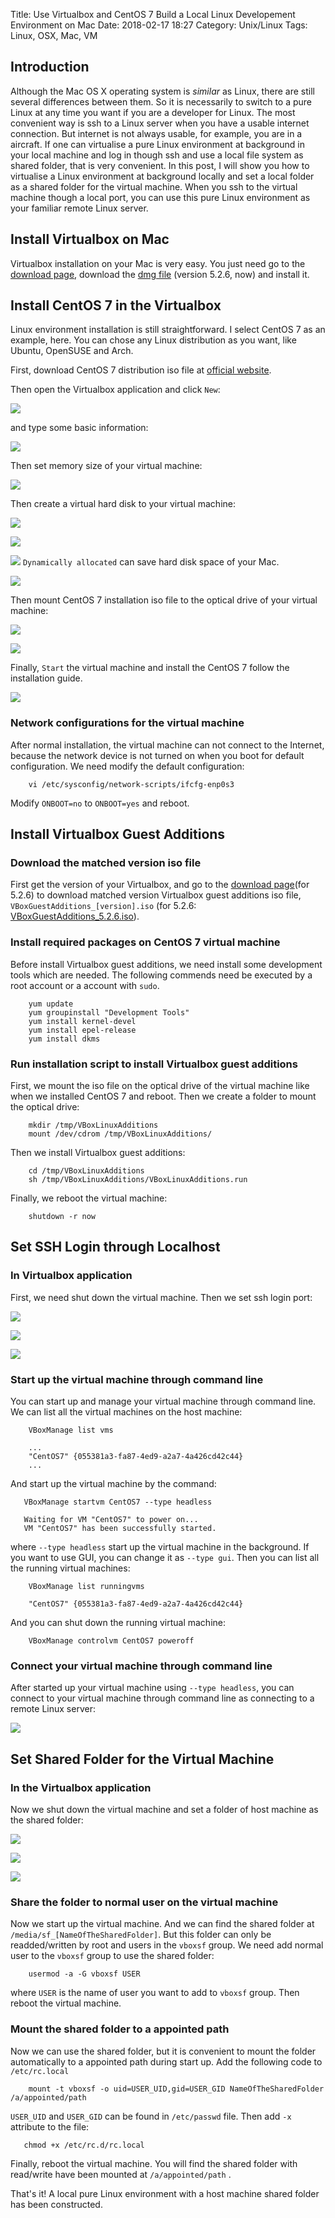 Title: Use Virtualbox and CentOS 7 Build a Local Linux Developement Environment on Mac
Date: 2018-02-17 18:27
Category: Unix/Linux
Tags: Linux, OSX, Mac, VM

## Introduction
Although the Mac OS X operating system is _similar_ as Linux, there are still several differences between them. So it is necessarily to switch to a pure Linux at any time you want if you are a developer for Linux. The most convenient way is ssh to a Linux server when you have a usable internet connection. But internet is not always usable, for example, you are in a aircraft. If one can virtualise a pure Linux environment at background in your local machine and log in though ssh and use a local file system as shared folder, that is very convenient. In this post, I will show you how to virtualise a Linux environment at background locally and set a local folder as a shared folder for the virtual machine. When you ssh to the virtual machine though a local port, you can use this pure Linux environment as your familiar remote Linux server.

## Install Virtualbox on Mac
Virtualbox installation on your Mac is very easy. You just need go to the [download page](http://download.virtualbox.org/virtualbox/5.2.6/), download the [dmg file](http://download.virtualbox.org/virtualbox/5.2.6/VirtualBox-5.2.6-120293-OSX.dmg) (version 5.2.6, now) and install it.

## Install CentOS 7 in the Virtualbox
Linux environment installation is still straightforward. I select CentOS 7 as an example, here. You can chose any Linux distribution as you want, like Ubuntu, OpenSUSE and Arch.

First, download CentOS 7 distribution iso file at [official website](https://www.centos.org/download/).

Then open the Virtualbox application and click `New`:

![]({attach}figure/install-centos7-in-the-virtualbox-1.png)

and type some basic information:

![]({attach}figure/install-centos7-in-the-virtualbox-2.png)

Then set memory size of your virtual machine:

![]({attach}figure/install-centos7-in-the-virtualbox-3.png)

Then create a virtual hard disk to your virtual machine:

![]({attach}figure/install-centos7-in-the-virtualbox-4.png)

![]({attach}figure/install-centos7-in-the-virtualbox-5.png)

![]({attach}figure/install-centos7-in-the-virtualbox-6.png)
`Dynamically allocated` can save hard disk space of your Mac.

![]({attach}figure/install-centos7-in-the-virtualbox-7.png)

Then mount CentOS 7 installation iso file to the optical drive of your virtual machine:

![]({attach}figure/install-centos7-in-the-virtualbox-8.png)

![]({attach}figure/install-centos7-in-the-virtualbox-9.png)

Finally, `Start` the virtual machine and install the CentOS 7 follow the installation guide.

![]({attach}figure/install-centos7-in-the-virtualbox-10.png)

### Network configurations for the virtual machine
After normal installation, the virtual machine can not connect to the Internet, because the network device is not turned on when you boot for default configuration. We need modify the default configuration:
```
    vi /etc/sysconfig/network-scripts/ifcfg-enp0s3
```
Modify `ONBOOT=no` to `ONBOOT=yes` and reboot.

## Install Virtualbox Guest Additions
### Download the matched version iso file
First get the version of your Virtualbox, and go to the [download page](http://download.virtualbox.org/virtualbox/5.2.6/)(for 5.2.6) to download matched version Virtualbox guest additions iso file, `VBoxGuestAdditions_[version].iso` (for 5.2.6: [VBoxGuestAdditions_5.2.6.iso](http://download.virtualbox.org/virtualbox/5.2.6/VBoxGuestAdditions_5.2.6.iso)).

### Install required packages on CentOS 7 virtual machine
Before install Virtualbox guest additions, we need install some development tools which are needed. The following commends need be executed by a root account or a account with `sudo`.

```
    yum update
    yum groupinstall "Development Tools"
    yum install kernel-devel
    yum install epel-release
    yum install dkms
```

### Run installation script to install Virtualbox guest additions
First, we mount the iso file on the optical drive of the virtual machine like when we installed CentOS 7 and reboot. Then we create a folder to mount the optical drive:
```
    mkdir /tmp/VBoxLinuxAdditions
    mount /dev/cdrom /tmp/VBoxLinuxAdditions/
```

Then we install Virtualbox guest additions:
```
    cd /tmp/VBoxLinuxAdditions
    sh /tmp/VBoxLinuxAdditions/VBoxLinuxAdditions.run
```

Finally, we reboot the virtual machine:
```
    shutdown -r now
```

## Set SSH Login through Localhost
### In Virtualbox application
First, we need shut down the virtual machine. Then we set ssh login port:

![]({attach}figure/set-ssh-login-through-localhost-1.png)

![]({attach}figure/set-ssh-login-through-localhost-2.png)

![]({attach}figure/set-ssh-login-through-localhost-3.png)

### Start up the virtual machine through command line
You can start up and manage your virtual machine through command line. We can list all the virtual machines on the host machine:
```shell
    VBoxManage list vms

    ...
    "CentOS7" {055381a3-fa87-4ed9-a2a7-4a426cd42c44}
    ...
```
And start up the virtual machine by the command:
```shell
   VBoxManage startvm CentOS7 --type headless

   Waiting for VM "CentOS7" to power on...
   VM "CentOS7" has been successfully started.
```
where `--type headless` start up the virtual machine in the background. If you want to use GUI, you can change it as `--type gui`. Then you can list all the running virtual machines:
```shell
    VBoxManage list runningvms

    "CentOS7" {055381a3-fa87-4ed9-a2a7-4a426cd42c44}
```
And you can shut down the running virtual machine:
```shell
    VBoxManage controlvm CentOS7 poweroff
```

### Connect your virtual machine through command line
After started up your virtual machine using `--type headless`, you can connect to your virtual machine through command line as connecting to a remote Linux server:

![]({attach}figure/set-ssh-login-through-localhost-4.png)

## Set Shared Folder for the Virtual Machine
### In the Virtualbox application
Now we shut down the virtual machine and set a folder of host machine as the shared folder:

![]({attach}figure/set-shared-folder-for-the-virtual-machine-1.png)

![]({attach}figure/set-shared-folder-for-the-virtual-machine-2.png)

![]({attach}figure/set-shared-folder-for-the-virtual-machine-3.png)

### Share the folder to normal user on the virtual machine
Now we start up the virtual machine. And we can find the shared folder at `/media/sf_[NameOfTheSharedFolder]`. But this folder can only be readded/written by root and users in the `vboxsf` group. We need add normal user to the `vboxsf` group to use the shared folder:
```shell
    usermod -a -G vboxsf USER
```
where `USER` is the name of user you want to add to `vboxsf` group. Then reboot the virtual machine.

### Mount the shared folder to a appointed path
Now we can use the shared folder, but it is convenient to mount the folder automatically to a appointed path during start up. Add the following code to `/etc/rc.local`
```
    mount -t vboxsf -o uid=USER_UID,gid=USER_GID NameOfTheSharedFolder /a/appointed/path
```
`USER_UID` and `USER_GID` can be found in `/etc/passwd` file. Then add `-x` attribute to the file:
```shell
   chmod +x /etc/rc.d/rc.local
```
Finally, reboot the virtual machine. You will find the shared folder with read/write have been mounted at `/a/appointed/path` .

That's it! A local pure Linux environment with a host machine shared folder has been constructed.
